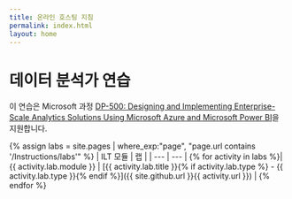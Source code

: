 ```yaml
---
title: 온라인 호스팅 지침
permalink: index.html
layout: home
---
```


# 데이터 분석가 연습

이 연습은 Microsoft 과정 [DP-500: Designing and Implementing Enterprise-Scale Analytics Solutions Using Microsoft Azure and Microsoft Power BI](https://docs.microsoft.com/training/courses/dp-500t00)을 지원합니다.

{% assign labs = site.pages | where_exp:"page", "page.url contains '/Instructions/labs'" %}
| ILT 모듈 | 랩 |
| --- | --- | 
{% for activity in labs  %}| {{ activity.lab.module }} | [{{ activity.lab.title }}{% if activity.lab.type %} - {{ activity.lab.type }}{% endif %}]({{ site.github.url }}{{ activity.url }}) |
{% endfor %}

<!--

## Demos

{% assign demos = site.pages | where_exp:"page", "page.url contains '/Instructions/Demos'" %}
| Module | Demo |
| --- | --- | 
{% for activity in demos  %}| {{ activity.demo.module }} | [{{ activity.demo.title }}]({{ site.github.url }}{{ activity.url }}) |
{% endfor %}
 
-->
